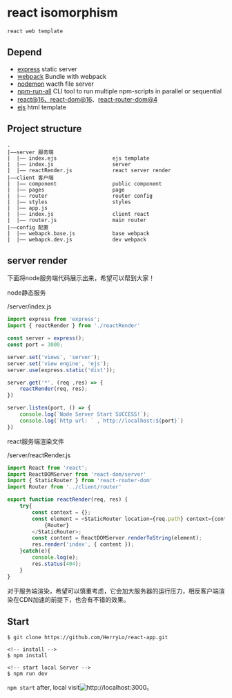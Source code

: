 # react isomorphism
    react web template

## Depend
- [express](http://expressjs.com/) static server
- [webpack](https://webpack.js.org/) Bundle with webpack
- [nodemon](https://www.npmjs.com/package/nodemon) wacth file server
- [npm-run-all](https://www.npmjs.com/package/npm-run-all) CLI tool to run multiple npm-scripts in parallel or sequential
- [react@16、react-dom@16](https://reactjs.org/docs/getting-started.html)、[react-router-dom@4](https://reacttraining.com/react-router/web/guides/server-rendering)
- [ejs](https://www.npmjs.com/package/ejs) html template


## Project structure
```
.
|——server 服务端
|  |—— index.ejs                  ejs template
|  |—— index.js                   server
|  |—— reactRender.js             react server render
|——client 客户端
|  |—— component                  public component
|  |—— pages                      page
|  |—— router                     router config
|  |—— styles                     styles
|  |—— app.js                     
|  |—— index.js                   client react
|  |—— router.js                  main router
|——config 配置
|  |—— webapck.base.js            base webpack
|  |—— webapck.dev.js             dev webpack
``` 

## server render 

下面将node服务端代码展示出来，希望可以帮到大家！

node静态服务

/server/index.js
```javascript
import express from 'express';
import { reactRender } from './reactRender'

const server = express();
const port = 3000;

server.set('views', 'server');
server.set('view engine', 'ejs');
server.use(express.static('dist'));

server.get('*', (req ,res) => {
    reactRender(req, res);
})

server.listen(port, () => {
    console.log(`Node Server Start SUCCESS!`);
    console.log(`http url: ` ,`http://localhost:${port}`)
})
```

react服务端渲染文件

/server/reactRender.js
```javascript
import React from 'react';
import ReactDOMServer from 'react-dom/server'
import { StaticRouter } from 'react-router-dom'
import Router from '../client/router'

export function reactRender(req, res) {
    try{
        const context = {};
        const element = <StaticRouter location={req.path} context={context}>
            {Router}
        </StaticRouter>;
        const content = ReactDOMServer.renderToString(element);
        res.render('index', { content });
    }catch(e){
        console.log(e);
        res.status(404);
    }
}
```

对于服务端渲染，希望可以慎重考虑，它会加大服务器的运行压力，相反客户端渲染在CDN加速的前提下，也会有不错的效果。

## Start
```
$ git clone https://github.com/HerryLo/react-app.git

<!-- install -->
$ npm install

<!-- start local Server -->
$ npm run dev
```
```npm start``` after, local visit![http://localhost:3000](http://localhost:3000)。
